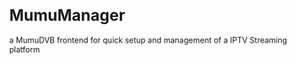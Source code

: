 MumuManager
===========

a MumuDVB frontend for quick setup and management of a IPTV Streaming platform
